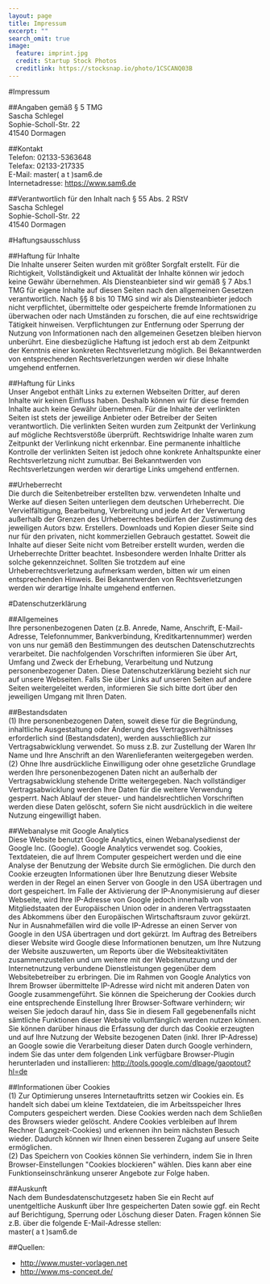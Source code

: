 ```yaml
---
layout: page
title: Impressum
excerpt: ""
search_omit: true
image:
  feature: imprint.jpg
  credit: Startup Stock Photos
  creditlink: https://stocksnap.io/photo/1CSCANQ03B
---
```


#Impressum

##Angaben gem&auml;&szlig; &sect; 5 TMG  
Sascha Schlegel  
Sophie-Scholl-Str. 22  
41540 Dormagen  

##Kontakt  
Telefon: 02133-5363648  
Telefax: 02133-217335  
E-Mail: master( a t )sam6.de  
Internetadresse: <https://www.sam6.de>  

##Verantwortlich f&uuml;r den Inhalt nach &sect; 55 Abs. 2 RStV  
Sascha Schlegel  
Sophie-Scholl-Str. 22  
41540 Dormagen  

#Haftungsausschluss  

##Haftung f&uuml;r Inhalte  
Die Inhalte unserer Seiten wurden mit gr&ouml;&szlig;ter Sorgfalt erstellt. F&uuml;r die Richtigkeit, Vollst&auml;ndigkeit und Aktualit&auml;t der Inhalte k&ouml;nnen wir jedoch keine Gew&auml;hr &uuml;bernehmen. Als Diensteanbieter sind wir gem&auml;&szlig; &sect; 7 Abs.1 TMG f&uuml;r eigene Inhalte auf diesen Seiten nach den allgemeinen Gesetzen verantwortlich. Nach &sect;&sect; 8 bis 10 TMG sind wir als Diensteanbieter jedoch nicht verpflichtet, &uuml;bermittelte oder gespeicherte fremde Informationen zu &uuml;berwachen oder nach Umst&auml;nden zu forschen, die auf eine rechtswidrige T&auml;tigkeit hinweisen. Verpflichtungen zur Entfernung oder Sperrung der Nutzung von Informationen nach den allgemeinen Gesetzen bleiben hiervon unber&uuml;hrt. Eine diesbez&uuml;gliche Haftung ist jedoch erst ab dem Zeitpunkt der Kenntnis einer konkreten Rechtsverletzung m&ouml;glich. Bei Bekanntwerden von entsprechenden Rechtsverletzungen werden wir diese Inhalte umgehend entfernen.  

##Haftung f&uuml;r Links  
Unser Angebot enth&auml;lt Links zu externen Webseiten Dritter, auf deren Inhalte wir keinen Einfluss haben. Deshalb k&ouml;nnen wir f&uuml;r diese fremden Inhalte auch keine Gew&auml;hr &uuml;bernehmen. F&uuml;r die Inhalte der verlinkten Seiten ist stets der jeweilige Anbieter oder Betreiber der Seiten verantwortlich. Die verlinkten Seiten wurden zum Zeitpunkt der Verlinkung auf m&ouml;gliche Rechtsverst&ouml;&szlig;e &uuml;berpr&uuml;ft. Rechtswidrige Inhalte waren zum Zeitpunkt der Verlinkung nicht erkennbar. Eine permanente inhaltliche Kontrolle der verlinkten Seiten ist jedoch ohne konkrete Anhaltspunkte einer Rechtsverletzung nicht zumutbar. Bei Bekanntwerden von Rechtsverletzungen werden wir derartige Links umgehend entfernen.  

##Urheberrecht  
Die durch die Seitenbetreiber erstellten bzw. verwendeten Inhalte und Werke auf diesen Seiten unterliegen dem deutschen Urheberrecht. Die Vervielf&auml;ltigung, Bearbeitung, Verbreitung und jede Art der Verwertung au&szlig;erhalb der Grenzen des Urheberrechtes bed&uuml;rfen der Zustimmung des jeweiligen Autors bzw. Erstellers. Downloads und Kopien dieser Seite sind nur f&uuml;r den privaten, nicht kommerziellen Gebrauch gestattet. Soweit die Inhalte auf dieser Seite nicht vom Betreiber erstellt wurden, werden die Urheberrechte Dritter beachtet. Insbesondere werden Inhalte Dritter als solche gekennzeichnet. Sollten Sie trotzdem auf eine Urheberrechtsverletzung aufmerksam werden, bitten wir um einen entsprechenden Hinweis. Bei Bekanntwerden von Rechtsverletzungen werden wir derartige Inhalte umgehend entfernen.  

#Datenschutzerkl&auml;rung  

##Allgemeines  
Ihre personenbezogenen Daten (z.B. Anrede, Name, Anschrift, E-Mail-Adresse, Telefonnummer, Bankverbindung, Kreditkartennummer) werden von uns nur gem&auml;&szlig; den Bestimmungen des deutschen Datenschutzrechts verarbeitet. Die nachfolgenden Vorschriften informieren Sie &uuml;ber Art, Umfang und Zweck der Erhebung, Verarbeitung und Nutzung personenbezogener Daten. Diese Datenschutzerkl&auml;rung bezieht sich nur auf unsere Webseiten. Falls Sie &uuml;ber Links auf unseren Seiten auf andere Seiten weitergeleitet werden, informieren Sie sich bitte dort &uuml;ber den jeweiligen Umgang mit Ihren Daten.  

##Bestandsdaten  
(1) Ihre personenbezogenen Daten, soweit diese f&uuml;r die Begr&uuml;ndung, inhaltliche Ausgestaltung oder &Auml;nderung des Vertragsverh&auml;ltnisses erforderlich sind (Bestandsdaten), werden ausschlie&szlig;lich zur Vertragsabwicklung verwendet. So muss z.B. zur Zustellung der Waren Ihr Name und Ihre Anschrift an den Warenlieferanten weitergegeben werden.  
(2) Ohne Ihre ausdr&uuml;ckliche Einwilligung oder ohne gesetzliche Grundlage werden Ihre personenbezogenen Daten nicht an au&szlig;erhalb der Vertragsabwicklung stehende Dritte weitergegeben. Nach vollst&auml;ndiger Vertragsabwicklung werden Ihre Daten f&uuml;r die weitere Verwendung gesperrt. Nach Ablauf der steuer- und handelsrechtlichen Vorschriften werden diese Daten gel&ouml;scht, sofern Sie nicht ausdr&uuml;cklich in die weitere Nutzung eingewilligt haben.  

##Webanalyse mit Google Analytics  
Diese Website benutzt Google Analytics, einen Webanalysedienst der Google Inc. (Google). Google Analytics verwendet sog. Cookies, Textdateien, die auf Ihrem Computer gespeichert werden und die eine Analyse der Benutzung der Website durch Sie erm&ouml;glichen. Die durch den Cookie erzeugten Informationen &uuml;ber Ihre Benutzung dieser Website werden in der Regel an einen Server von Google in den USA &uuml;bertragen und dort gespeichert. Im Falle der Aktivierung der IP-Anonymisierung auf dieser Webseite, wird Ihre IP-Adresse von Google jedoch innerhalb von Mitgliedstaaten der Europ&auml;ischen Union oder in anderen Vertragsstaaten des Abkommens &uuml;ber den Europ&auml;ischen Wirtschaftsraum zuvor gek&uuml;rzt. Nur in Ausnahmef&auml;llen wird die volle IP-Adresse an einen Server von Google in den USA &uuml;bertragen und dort gek&uuml;rzt. Im Auftrag des Betreibers dieser Website wird Google diese Informationen benutzen, um Ihre Nutzung der Website auszuwerten, um Reports &uuml;ber die Websiteaktivit&auml;ten zusammenzustellen und um weitere mit der Websitenutzung und der Internetnutzung verbundene Dienstleistungen gegen&uuml;ber dem Websitebetreiber zu erbringen. Die im Rahmen von Google Analytics von Ihrem Browser &uuml;bermittelte IP-Adresse wird nicht mit anderen Daten von Google zusammengef&uuml;hrt. Sie k&ouml;nnen die Speicherung der Cookies durch eine entsprechende Einstellung Ihrer Browser-Software verhindern; wir weisen Sie jedoch darauf hin, dass Sie in diesem Fall gegebenenfalls nicht s&auml;mtliche Funktionen dieser Website vollumf&auml;nglich werden nutzen k&ouml;nnen. Sie k&ouml;nnen dar&uuml;ber hinaus die Erfassung der durch das Cookie erzeugten und auf Ihre Nutzung der Website bezogenen Daten (inkl. Ihrer IP-Adresse) an Google sowie die Verarbeitung dieser Daten durch Google verhindern, indem Sie das unter dem folgenden Link verf&uuml;gbare Browser-Plugin herunterladen und installieren: <http://tools.google.com/dlpage/gaoptout?hl=de>  

##Informationen &uuml;ber Cookies  
(1) Zur Optimierung unseres Internetauftritts setzen wir Cookies ein. Es handelt sich dabei um kleine Textdateien, die im Arbeitsspeicher Ihres Computers gespeichert werden. Diese Cookies werden nach dem Schlie&szlig;en des Browsers wieder gel&ouml;scht. Andere Cookies verbleiben auf Ihrem Rechner (Langzeit-Cookies) und erkennen ihn beim n&auml;chsten Besuch wieder. Dadurch k&ouml;nnen wir Ihnen einen besseren Zugang auf unsere Seite erm&ouml;glichen.  
(2) Das Speichern von Cookies k&ouml;nnen Sie verhindern, indem Sie in Ihren Browser-Einstellungen &quot;Cookies blockieren&quot; w&auml;hlen. Dies kann aber eine Funktionseinschr&auml;nkung unserer Angebote zur Folge haben.  

##Auskunft  
Nach dem Bundesdatenschutzgesetz haben Sie ein Recht auf unentgeltliche Auskunft &uuml;ber Ihre gespeicherten Daten sowie ggf. ein Recht auf Berichtigung, Sperrung oder L&ouml;schung dieser Daten. Fragen k&ouml;nnen Sie z.B. &uuml;ber die folgende E-Mail-Adresse stellen:  
master( a t )sam6.de

##Quellen:
- <http://www.muster-vorlagen.net>  
- <http://www.ms-concept.de/>
